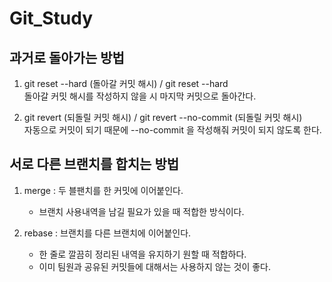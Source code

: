# Git_Study

## 과거로 돌아가는 방법

1. git reset --hard (돌아갈 커밋 해시) / git reset --hard  
   돌아갈 커밋 해시를 작성하지 않을 시 마지막 커밋으로 돌아간다.

2. git revert (되돌릴 커밋 해시) / git revert --no-commit (되돌릴 커밋 해시)  
   자동으로 커밋이 되기 때문에 --no-commit 을 작성해줘 커밋이 되지 않도록 한다.

## 서로 다른 브랜치를 합치는 방법

1. merge : 두 블팬치를 한 커밋에 이어붙인다.

   - 브랜치 사용내역을 남길 필요가 있을 때 적합한 방식이다.

2. rebase : 브랜치를 다른 브랜치에 이어붙인다.
   - 한 줄로 깔끔히 정리된 내역을 유지하기 원할 때 적합하다.
   - 이미 팀원과 공유된 커밋들에 대해서는 사용하지 않는 것이 좋다.
